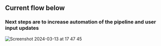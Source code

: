 ## Current flow below 
### Next steps are to increase automation of the pipeline and user input updates

![Screenshot 2024-03-13 at 17 47 45](https://github.com/CHRISCARLON/Rate-My-Digs-Leeds/assets/138154138/371e87a1-bb5c-4758-af44-ee220c8f61ed)

